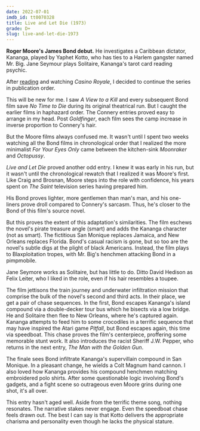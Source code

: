 ```yaml
---
date: 2022-07-01
imdb_id: tt0070328
title: Live and Let Die (1973)
grade: D+
slug: live-and-let-die-1973
---
```


**Roger Moore's James Bond debut.** He investigates a Caribbean dictator, Kananga, played by Yaphet Kotto, who has ties to a Harlem gangster named Mr. Big. Jane Seymour plays Solitaire, Kananga's tarot card reading psychic.

<!-- end -->

After <a href="https://www.franksbooklog.com/reviews/live-and-let-die-by-ian-fleming/">reading</a> and <span data-imdb-id="tt0381061">watching</span> _Casino Royale_, I decided to continue the series in publication order.

This will be new for me. I saw <span data-imdb-id="tt0090264">_A View to a Kill_</span> and every subsequent Bond film save <span data-imdb-id="tt2382320">_No Time to Die_</span> during its original theatrical run. But I caught the earlier films in haphazard order. The Connery entries proved easy to arrange in my head. Post <span data-imdb-id="tt0058150">_Goldfinger_</span>, each film sees the camp increase in inverse proportion to Connery's hair.

But the Moore films always confused me. It wasn't until I spent two weeks watching all the Bond films in chronological order that I realized the more minimalist <span data-imdb-id="tt0082398">_For Your Eyes Only_</span> came between the kitchen-sink <span data-imdb-id="tt0079574">_Moonraker_</span> and <span data-imdb-id="tt0086034">_Octopussy_</span>.

_Live and Let Die_ proved another odd entry. I knew it was early in his run, but it wasn't until the chronological rewatch that I realized it was Moore's first. Like Craig and Brosnan, Moore steps into the role with confidence, his years spent on _The Saint_ television series having prepared him.

His Bond proves lighter, more gentlemen than man's man, and his one-liners prove droll compared to Connery's sarcasm. Thus, he's closer to the Bond of this film's source novel.

But this proves the extent of this adaptation's similarities. The film eschews the novel's pirate treasure angle (smart) and adds the Kananga character (not as smart). The fictitious San Monique replaces Jamaica, and New Orleans replaces Florida. Bond's casual racism is gone, but so too are the novel's subtle digs at the plight of black Americans. Instead, the film plays to Blaxploitation tropes, with Mr. Big's henchmen attacking Bond in a pimpmobile.

Jane Seymore works as Solitaire, but has little to do. Ditto David Hedison as Felix Leiter, who I liked in the role, even if his hair resembles a toupee.

The film jettisons the train journey and underwater infiltration mission that comprise the bulk of the novel's second and third acts. In their place, we get a pair of chase sequences. In the first, Bond escapes Kananga's island compound via a double-decker tour bus which he bisects via a low bridge. He and Solitaire then flee to New Orleans, where he's captured again. Kananga attempts to feed him to some crocodiles in a terrific sequence that may have inspired the Atari game _Pitfall_, but Bond escapes again, this time via speedboat. This chase proves the film's centerpiece, proffering some memorable stunt work. It also introduces the racist Sheriff J.W. Pepper, who returns in the next entry, <span data-imdb-id="tt0071807">_The Man with the Golden Gun_</span>.

The finale sees Bond infiltrate Kananga's supervillain compound in San Monique. In a pleasant change, he wields a Colt Magnum hand cannon. I also loved how Kananga provides his compound henchmen matching embroidered polo shirts. After some questionable logic involving Bond's gadgets, and a fight scene so outrageous even Moore grins during one shot, it's all over.

This entry hasn't aged well. Aside from the terrific theme song, nothing resonates. The narrative stakes never engage. Even the speedboat chase feels drawn out. The best I can say is that Kotto delivers the appropriate charisma and personality even though he lacks the physical stature.